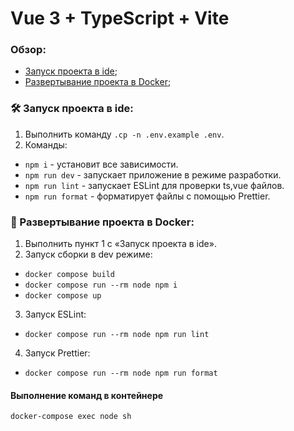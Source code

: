 # Vue 3 + TypeScript + Vite

### Обзор:
+ [Запуск проекта в ide](#start);
+ [Развертывание проекта в Docker](#docker);

### <a name="start"></a> 🛠️ Запуск проекта в ide:
1. Выполнить команду `.cp -n .env.example .env`.
2. Команды:
  + `npm i` - установит все зависимости.
  + `npm run dev` - запускает приложение в режиме разработки.
  + `npm run lint` - запускает ESLint для проверки ts,vue файлов.
  + `npm run format` - форматирует файлы с помощью Prettier.


### <a name="docker"></a> 🐳 Развертывание проекта в Docker:

1. Выполнить пункт 1 с «Запуск проекта в ide».
2. Запуск сборки в dev режиме:
  + `docker compose build`
  + `docker compose run --rm node npm i`
  + `docker compose up`
3. Запуск ESLint:
  + `docker compose run --rm node npm run lint`
4. Запуск Prettier:
  + `docker compose run --rm node npm run format`


#### Выполнение команд в контейнере

``` shell
docker-compose exec node sh
```
